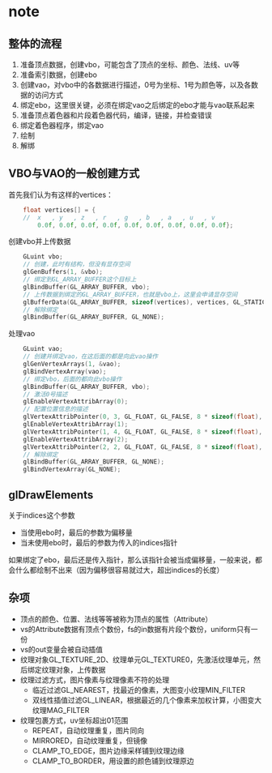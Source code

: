 # note

## 整体的流程

1. 准备顶点数据，创建vbo，可能包含了顶点的坐标、颜色、法线、uv等
2. 准备索引数据，创建ebo
3. 创建vao，对vbo中的各数据进行描述，0号为坐标、1号为颜色等，以及各数据的访问方式
4. 绑定ebo，这里很关键，必须在绑定vao之后绑定的ebo才能与vao联系起来
5. 准备顶点着色器和片段着色器代码，编译，链接，并检查错误
6. 绑定着色器程序，绑定vao
7. 绘制
8. 解绑

## VBO与VAO的一般创建方式

首先我们认为有这样的vertices：

```c
    float vertices[] = {
    //  x   , y   , z   , r   , g   , b   , a   , u   , v
        0.0f, 0.0f, 0.0f, 0.0f, 0.0f, 0.0f, 0.0f, 0.0f, 0.0f};
```

创建vbo并上传数据

```c
    GLuint vbo;
    // 创建，此时有结构，但没有显存空间
    glGenBuffers(1, &vbo);
    // 绑定到GL_ARRAY_BUFFER这个目标上
    glBindBuffer(GL_ARRAY_BUFFER, vbo);
    // 上传数据到绑定的GL_ARRAY_BUFFER，也就是vbo上，这里会申请显存空间
    glBufferData(GL_ARRAY_BUFFER, sizeof(vertices), vertices, GL_STATIC_DRAW);
    // 解除绑定
    glBindBuffer(GL_ARRAY_BUFFER, GL_NONE);
```

处理vao

```c
    GLuint vao;
    // 创建并绑定vao，在这后面的都是向此vao操作
    glGenVertexArrays(1, &vao);
    glBindVertexArray(vao);
    // 绑定vbo，后面的都向此vbo操作
    glBindBuffer(GL_ARRAY_BUFFER, vbo);
    // 激活0号描述
    glEnableVertexAttribArray(0);
    // 配置位置信息的描述
    glVertexAttribPointer(0, 3, GL_FLOAT, GL_FALSE, 8 * sizeof(float), (void *)0);
    glEnableVertexAttribArray(1);
    glVertexAttribPointer(1, 4, GL_FLOAT, GL_FALSE, 8 * sizeof(float), (void *)(3 * sizeof(float)));
    glEnableVertexAttribArray(2);
    glVertexAttribPointer(2, 2, GL_FLOAT, GL_FALSE, 8 * sizeof(float), (void *)(7 * sizeof(float)));
    // 解除绑定
    glBindBuffer(GL_ARRAY_BUFFER, GL_NONE);
    glBindVertexArray(GL_NONE);
```

## glDrawElements

关于indices这个参数

- 当使用ebo时，最后的参数为偏移量
- 当未使用ebo时，最后的参数为传入的indices指针

如果绑定了ebo，最后还是传入指针，那么该指针会被当成偏移量，一般来说，都会什么都绘制不出来（因为偏移很容易就过大，超出indices的长度）

## 杂项

- 顶点的颜色、位置、法线等等被称为顶点的属性（Attribute）
- vs的Attribute数据有顶点个数份，fs的in数据有片段个数份，uniform只有一份
- vs的out变量会被自动插值
- 纹理对象GL_TEXTURE_2D、纹理单元GL_TEXTURE0，先激活纹理单元，然后绑定纹理对象，上传数据
- 纹理过滤方式，图片像素与纹理像素不符的处理
  - 临近过滤GL_NEAREST，找最近的像素，大图变小纹理MIN_FILTER
  - 双线性插值过滤GL_LINEAR，根据最近的几个像素来加权计算，小图变大纹理MAG_FILTER
- 纹理包裹方式，uv坐标超出01范围
  - REPEAT，自动纹理重复，图片同向
  - MIRRORED，自动纹理重复，但镜像
  - CLAMP_TO_EDGE，图片边缘采样铺到纹理边缘
  - CLAMP_TO_BORDER，用设置的颜色铺到纹理原边
